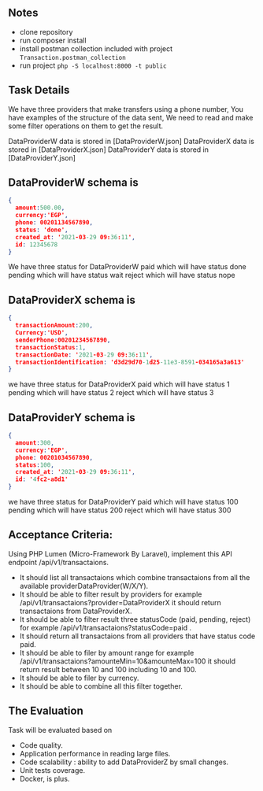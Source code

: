 ## Notes
- clone repository
- run composer install
- install postman collection included with project `Transaction.postman_collection`
- run project `php -S localhost:8000 -t public`

## Task Details

We have three providers that make transfers using a phone number,
You have examples of the structure of the data sent,
We need to read and make some filter operations on them to get the result.

DataProviderW data is stored in [DataProviderW.json]
DataProviderX data is stored in [DataProviderX.json]
DataProviderY data is stored in [DataProviderY.json]

## DataProviderW schema is
```json
{
  amount:500.00,
  currency:'EGP',
  phone: 00201134567890,
  status: 'done',
  created_at: '2021-03-29 09:36:11',
  id: 12345678
}
```
We have three status for DataProviderW
paid which will have status done
pending which will have status wait
reject which will have status nope

## DataProviderX schema is
```json
{
  transactionAmount:200,
  Currency:'USD',
  senderPhone:00201234567890,
  transactionStatus:1,
  transactionDate: '2021-03-29 09:36:11',
  transactionIdentification: 'd3d29d70-1d25-11e3-8591-034165a3a613'
}
```
we have three status for DataProviderX
paid which will have status 1
pending which will have status 2
reject which will have status 3

## DataProviderY schema is
```json
{
  amount:300,
  currency:'EGP',
  phone: 00201034567890,
  status:100,
  created_at: '2021-03-29 09:36:11',
  id: '4fc2-a8d1'
}
```
we have three status for DataProviderY
paid which will have status 100
pending which will have status 200
reject which will have status 300


## Acceptance Criteria: 
Using PHP Lumen (Micro-Framework By Laravel), implement this API endpoint /api/v1/transactaions.

- It should list all transactaions which combine transactaions from all the available providerDataProvider(W/X/Y).
- It should be able to filter result by providers for example /api/v1/transactaions?provider=DataProviderX it should return transactaions from DataProviderX.
- It should be able to filter result three statusCode (paid, pending, reject) for example /api/v1/transactaions?statusCode=paid .
- It should return all transactaions from all providers that have status code paid.
- It should be able to filer by amount range for example /api/v1/transactaions?amounteMin=10&amounteMax=100 it should return result between 10 and 100 including 10 and 100.
- It should be able to filer by currency.
- It should be able to combine all this filter together.


## The Evaluation
Task will be evaluated based on

- Code quality.
- Application performance in reading large files.
- Code scalability : ability to add DataProviderZ by small changes.
- Unit tests coverage.
- Docker, is plus.
